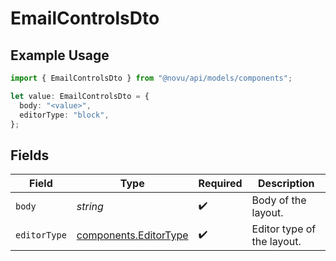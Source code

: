 # EmailControlsDto

## Example Usage

```typescript
import { EmailControlsDto } from "@novu/api/models/components";

let value: EmailControlsDto = {
  body: "<value>",
  editorType: "block",
};
```

## Fields

| Field                                                          | Type                                                           | Required                                                       | Description                                                    |
| -------------------------------------------------------------- | -------------------------------------------------------------- | -------------------------------------------------------------- | -------------------------------------------------------------- |
| `body`                                                         | *string*                                                       | :heavy_check_mark:                                             | Body of the layout.                                            |
| `editorType`                                                   | [components.EditorType](../../models/components/editortype.md) | :heavy_check_mark:                                             | Editor type of the layout.                                     |